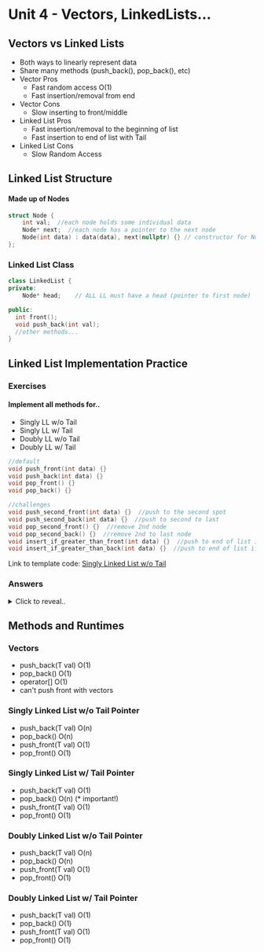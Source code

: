 # Unit 4 - Vectors, LinkedLists...
## Vectors vs Linked Lists
- Both ways to linearly represent data
- Share many methods (push_back(), pop_back(), etc)
- Vector Pros
    - Fast random access O(1) 
    - Fast insertion/removal from end
- Vector Cons
    - Slow inserting to front/middle
- Linked List Pros
    - Fast insertion/removal to the beginning of list
    - Fast insertion to end of list with Tail
- Linked List Cons
    - Slow Random Access

## Linked List Structure
#### Made up of Nodes
```cpp
struct Node {
    int val;  //each node holds some individual data
    Node* next;  //each node has a pointer to the next node
    Node(int data) : data(data), next(nullptr) {} // constructor for Node
};
```

### Linked List Class
```cpp
class LinkedList {
private:
    Node* head;    // ALL LL must have a head (pointer to first node)

public:
  int front();
  void push_back(int val);
  //other methods...
}
```



## Linked List Implementation Practice
### Exercises
#### Implement all methods for..
- Singly LL w/o Tail 
- Singly LL w/ Tail
- Doubly LL w/o Tail
- Doubly LL w/ Tail
```cpp
//default
void push_front(int data) {}
void push_back(int data) {}
void pop_front() {}
void pop_back() {}

//challenges
void push_second_front(int data) {}  //push to the second spot
void push_second_back(int data) {}  //push to second to last
void pop_second_front() {}  //remove 2nd node
void pop_second_back() {}  //remove 2nd to last node
void insert_if_greater_than_front(int data) {}  //push to end of list if the value if greater than the first
void insert_if_greater_than_back(int data) {}  //push to end of list if that value is less than the last
```

Link to template code: [Singly Linked List w/o Tail](SinglyLL.cpp)

### Answers
<details>
  <summary>Click to reveal..</summary>

  ### Singly Linked List w/o Tail
  ```cpp
    // ADD NODE TO END OF LIST
    // 1 -> 2 -> 3 becomes 1 -> 2 -> 3 -> 4 when push_back(4)
    void push_back(int data) {
        if (head == nullptr) {
            head = new Node(data);
            return;
        }   

        Node * curr = head;
        while (curr->next != nullptr) {
            curr = curr->next;
        }
        curr->next = new Node(data);
        curr->next->next = nullptr;
    }

    // ADD NODE TO FRONT OF LIST
    // 1 -> 2 -> 3 becomes 4 -> 1 -> 2 -> 3 when push_front(4)
    void push_front(int data) {
        if (head == nullptr) {
            head = new Node(data);
            return;
        }  

        Node * myNode = new Node(data);
        myNode->next = head;
        head = myNode;
    }

    void pop_front() {
        if (not head) {
            return;
        }
        if (head->next = nullptr) {
            delete head;
            head = nullptr;
            return;
        }
        Node * temp = head->next;
        delete head;
        head = temp;
    }

    void pop_back() {
        if (not head) {
            return;
        }
        if (head->next = nullptr) {
            delete head;
            head = nullptr;
            return;
        }

        Node* curr = head;
        while (curr->next->next != nullptr) {
            curr = curr->next;
        }
        delete curr->next;
        curr->next = nullptr;
    }


    // return value of first node
    // 1 -> 2 -> 3 return 1
    int front() {
        if (not head) {return -1;}
        return head->val;
    }

    // return value of last node
    // 1 -> 2 -> 3 return 3
    int back() {
        if (not head) {return -1;}
        Node * curr = head;
        while (curr->next != nullptr) {
            curr = curr->next;
        }
        return curr->val;

    }

    // add node to the second last
    // 1 -> 2 -> 3 becomes 1 -> 2 -> 4 -> 3 when push_second_back(4)
    void push_second_back(int data) {
        if (head == nullptr) {
            head = new Node(data);
        }
        if (head->next == nullptr) {
            Node* newFirst = new Node(data);
            newFirst->next = head;
            head = newFirst;
        }
        Node * curr = head;
        while (curr->next->next != nullptr) {
            curr = curr->next;
        }
        Node * last = curr->next;
        curr->next = new Node(data);
        curr->next->next = last;
    }

    // remove second to last node
    // 1 -> 2 -> 3 -> 4 becomes 1 -> 2 -> 4  when pop_second_back()
    void pop_second_back() {
        if (head == nullptr or head->next == nullptr) {return;}

        Node * curr = head;
        while (curr->next->next->next != nullptr) {
            curr = curr->next;
        }
        Node * last = curr->next->next;
        delete curr->next;
        curr->next = last;
    }

    // add node to the one after the first
    // 1 -> 2 -> 3 becomes 1 -> 4 -> 2 -> 3 when push_second_front(4)
    void push_second_front(int data) {
        if (head == nullptr) {
            head = new Node(data);
            return;
        }
        Node * second = head->next;
        head->next = new Node(data);
        head->next->next = second;
    }

    // removes second node
    // 1 -> 2 -> 3 -> 4 becomes 1 -> 3 -> 4 when pop_second_front()
    void pop_second_front() {
        if (head == nullptr or head->next == nullptr) {return;}
        Node * third = head->next->next;
        delete head->next;
        head->next = third;
    }

    //push to end of list if the value if greater than the first
    void insert_if_greater_than_front(int data) {
        if (head == nullptr) {
            head = new Node(data);
            return;
        }
        if (data < head->val) {
            return;
        }
        Node * curr = head;
        while (curr->next!=nullptr) {
            curr = curr->next;
        }
        curr->next = new Node(data);
        curr->next->next = NULL;
    }

    //push to end of list if the value is greater than the last
    void insert_if_greater_than_back(int data) {
        if (head == nullptr) {
            head = new Node(data);
            return;
        }
        Node * curr = head;
        while (curr->next != nullptr) {
            curr = curr->next;
        }
        if (data < curr->val ) {
            return;
        }
        curr->next = new Node(data);
        curr->next->next = NULL;
    }
  
    
  ```


  ### Singly Linked List w/ Tail
  ### Doubly Linked List w/o Tail
  ### Doubly Linked List w/ Tail
  you can email me if you want to check answers for these
  
</details>















## Methods and Runtimes
### Vectors
- push_back(T val) O(1)
- pop_back() O(1)
- operator[] O(1)
- can't push front with vectors

### Singly Linked List w/o Tail Pointer
- push_back(T val) O(n)
- pop_back() O(n)
- push_front(T val) O(1)
- pop_front() O(1)

### Singly Linked List w/ Tail Pointer
- push_back(T val) O(1)
- pop_back() O(n) (* important!)
- push_front(T val) O(1)
- pop_front() O(1)

### Doubly Linked List w/o Tail Pointer
- push_back(T val) O(n)
- pop_back() O(n)
- push_front(T val) O(1)
- pop_front() O(1)

### Doubly Linked List w/ Tail Pointer
- push_back(T val) O(1)
- pop_back() O(1) 
- push_front(T val) O(1)
- pop_front() O(1)

